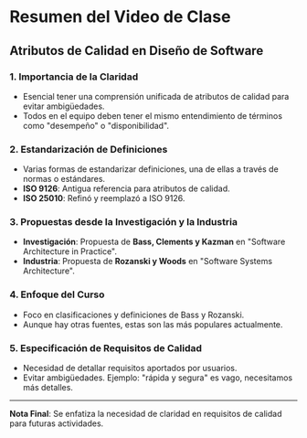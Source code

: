 # Resumen del Video de Clase

## **Atributos de Calidad en Diseño de Software**

### 1. **Importancia de la Claridad**

- Esencial tener una comprensión unificada de atributos de calidad para evitar ambigüedades.
- Todos en el equipo deben tener el mismo entendimiento de términos como "desempeño" o "disponibilidad".

### 2. **Estandarización de Definiciones**

- Varias formas de estandarizar definiciones, una de ellas a través de normas o estándares.
- **ISO 9126**: Antigua referencia para atributos de calidad.
- **ISO 25010**: Refinó y reemplazó a ISO 9126.

### 3. **Propuestas desde la Investigación y la Industria**

- **Investigación**: Propuesta de **Bass, Clements y Kazman** en "Software Architecture in Practice".
- **Industria**: Propuesta de **Rozanski y Woods** en "Software Systems Architecture".

### 4. **Enfoque del Curso**

- Foco en clasificaciones y definiciones de Bass y Rozanski.
- Aunque hay otras fuentes, estas son las más populares actualmente.

### 5. **Especificación de Requisitos de Calidad**

- Necesidad de detallar requisitos aportados por usuarios.
- Evitar ambigüedades. Ejemplo: "rápida y segura" es vago, necesitamos más detalles.

---

**Nota Final**: Se enfatiza la necesidad de claridad en requisitos de calidad para futuras actividades.
